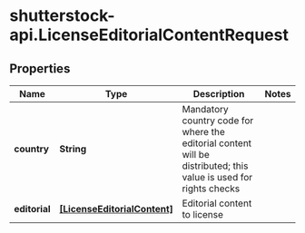 # shutterstock-api.LicenseEditorialContentRequest

## Properties
Name | Type | Description | Notes
------------ | ------------- | ------------- | -------------
**country** | **String** | Mandatory country code for where the editorial content will be distributed; this value is used for rights checks | 
**editorial** | [**[LicenseEditorialContent]**](LicenseEditorialContent.md) | Editorial content to license | 


